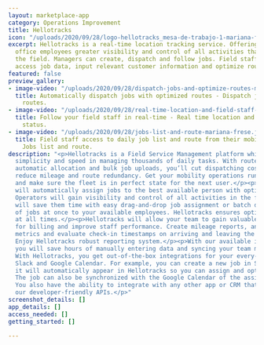 ```yaml
---
layout: marketplace-app
category: Operations Improvement
title: Hellotracks
icon: "/uploads/2020/09/28/logo-hellotracks_mesa-de-trabajo-1-mariana-frese.png"
excerpt: Hellotracks is a real-time location tracking service. Offering in-field and
  office employees greater visibility and control of all activities that occur in
  the field. Managers can create, dispatch and follow jobs. Field staff can easily
  access job data, input relevant customer information and optimize routes.
featured: false
preview_gallery:
- image-video: "/uploads/2020/09/28/dispatch-jobs-and-optimize-routes-mariana-frese.jpg"
  title: Automatically dispatch jobs with optimized routes - Dispatch jobs and optimize
    routes.
- image-video: "/uploads/2020/09/28/real-time-location-and-field-staff-status-mariana-frese.jpg"
  title: Follow your field staff in real-time - Real time location and field staff
    status.
- image-video: "/uploads/2020/09/28/jobs-list-and-route-mariana-frese.jpg"
  title: Field staff access to daily job list and route from their mobile device -
    Jobs list and route.
description: "<p>Hellotracks is a Field Service Management platform which will bring
  simplicity and speed in managing thousands of daily tasks. With route optimization,
  automatic allocation and bulk job uploads, you’ll cut dispatching costs and easily
  reduce mileage and route redundancy. Get your mobility operations running smoothly
  and make sure the fleet is in perfect state for the next user.</p><p>Hellotracks
  will automatically assign jobs to the best available person with optimized routes.
  Operators will gain visibility and control of all activities in the field. The platform
  will save them time with easy drag-and-drop job assignment or batch dispatch hundreds
  of jobs at once to your available employees. Hellotracks ensures optimized routes
  at all times.</p><p>Hellotracks will allow your team to gain valuable information
  for billing and improve staff performance. Create mileage reports, analyze job completion
  metrics and evaluate check-in timestamps on arriving and leaving the job’s location.
  Enjoy Hellotracks robust reporting system.</p><p>With our available integrations
  you will save hours of manually entering data and syncing your team member’s calendars.
  With Hellotracks, you get out-of-the-box integrations for your every-day tools like
  Slack and Google Calendar. For example, you can create a new job in Slack where
  it will automatically appear in Hellotracks so you can assign and optimize routes.
  The job can also be synchronized with the Google Calendar of the assigned team member.
  You also have the ability to integrate with any other app or CRM that you use with
  our developer-friendly APIs.</p>"
screenshot_details: []
app_details: []
access_needed: []
getting_started: []

---
```

